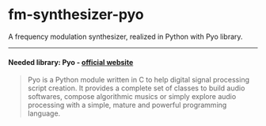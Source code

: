 # fm-synthesizer-pyo

A frequency modulation synthesizer, realized in Python with Pyo library. 

---

#### Needed library: **Pyo** - [official website](http://ajaxsoundstudio.com/software/pyo/)


>Pyo is a Python module written in C to help digital signal processing script creation. It provides a complete set of classes to build audio softwares, compose algorithmic musics or simply explore audio processing with a simple, mature and powerful programming language.



